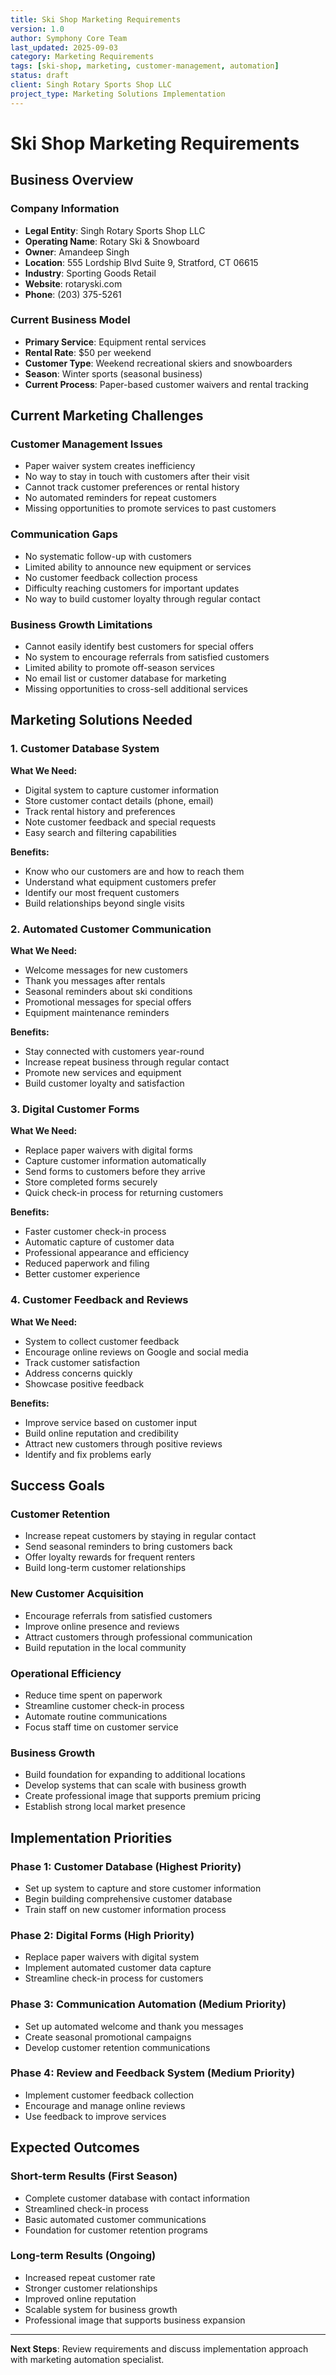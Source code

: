 ```yaml
---
title: Ski Shop Marketing Requirements
version: 1.0
author: Symphony Core Team
last_updated: 2025-09-03
category: Marketing Requirements
tags: [ski-shop, marketing, customer-management, automation]
status: draft
client: Singh Rotary Sports Shop LLC
project_type: Marketing Solutions Implementation
---
```


# Ski Shop Marketing Requirements

## Business Overview

### Company Information
- **Legal Entity**: Singh Rotary Sports Shop LLC
- **Operating Name**: Rotary Ski & Snowboard
- **Owner**: Amandeep Singh
- **Location**: 555 Lordship Blvd Suite 9, Stratford, CT 06615
- **Industry**: Sporting Goods Retail
- **Website**: rotaryski.com
- **Phone**: (203) 375-5261

### Current Business Model
- **Primary Service**: Equipment rental services
- **Rental Rate**: $50 per weekend
- **Customer Type**: Weekend recreational skiers and snowboarders
- **Season**: Winter sports (seasonal business)
- **Current Process**: Paper-based customer waivers and rental tracking

## Current Marketing Challenges

### Customer Management Issues
- Paper waiver system creates inefficiency
- No way to stay in touch with customers after their visit
- Cannot track customer preferences or rental history
- No automated reminders for repeat customers
- Missing opportunities to promote services to past customers

### Communication Gaps
- No systematic follow-up with customers
- Limited ability to announce new equipment or services
- No customer feedback collection process
- Difficulty reaching customers for important updates
- No way to build customer loyalty through regular contact

### Business Growth Limitations
- Cannot easily identify best customers for special offers
- No system to encourage referrals from satisfied customers
- Limited ability to promote off-season services
- No email list or customer database for marketing
- Missing opportunities to cross-sell additional services

## Marketing Solutions Needed

### 1. Customer Database System
**What We Need:**
- Digital system to capture customer information
- Store customer contact details (phone, email)
- Track rental history and preferences
- Note customer feedback and special requests
- Easy search and filtering capabilities

**Benefits:**
- Know who our customers are and how to reach them
- Understand what equipment customers prefer
- Identify our most frequent customers
- Build relationships beyond single visits

### 2. Automated Customer Communication
**What We Need:**
- Welcome messages for new customers
- Thank you messages after rentals
- Seasonal reminders about ski conditions
- Promotional messages for special offers
- Equipment maintenance reminders

**Benefits:**
- Stay connected with customers year-round
- Increase repeat business through regular contact
- Promote new services and equipment
- Build customer loyalty and satisfaction

### 3. Digital Customer Forms
**What We Need:**
- Replace paper waivers with digital forms
- Capture customer information automatically
- Send forms to customers before they arrive
- Store completed forms securely
- Quick check-in process for returning customers

**Benefits:**
- Faster customer check-in process
- Automatic capture of customer data
- Professional appearance and efficiency
- Reduced paperwork and filing
- Better customer experience

### 4. Customer Feedback and Reviews
**What We Need:**
- System to collect customer feedback
- Encourage online reviews on Google and social media
- Track customer satisfaction
- Address concerns quickly
- Showcase positive feedback

**Benefits:**
- Improve service based on customer input
- Build online reputation and credibility
- Attract new customers through positive reviews
- Identify and fix problems early

## Success Goals

### Customer Retention
- Increase repeat customers by staying in regular contact
- Send seasonal reminders to bring customers back
- Offer loyalty rewards for frequent renters
- Build long-term customer relationships

### New Customer Acquisition
- Encourage referrals from satisfied customers
- Improve online presence and reviews
- Attract customers through professional communication
- Build reputation in the local community

### Operational Efficiency
- Reduce time spent on paperwork
- Streamline customer check-in process
- Automate routine communications
- Focus staff time on customer service

### Business Growth
- Build foundation for expanding to additional locations
- Develop systems that can scale with business growth
- Create professional image that supports premium pricing
- Establish strong local market presence

## Implementation Priorities

### Phase 1: Customer Database (Highest Priority)
- Set up system to capture and store customer information
- Begin building comprehensive customer database
- Train staff on new customer information process

### Phase 2: Digital Forms (High Priority)
- Replace paper waivers with digital system
- Implement automated customer data capture
- Streamline check-in process for customers

### Phase 3: Communication Automation (Medium Priority)
- Set up automated welcome and thank you messages
- Create seasonal promotional campaigns
- Develop customer retention communications

### Phase 4: Review and Feedback System (Medium Priority)
- Implement customer feedback collection
- Encourage and manage online reviews
- Use feedback to improve services

## Expected Outcomes

### Short-term Results (First Season)
- Complete customer database with contact information
- Streamlined check-in process
- Basic automated customer communications
- Foundation for customer retention programs

### Long-term Results (Ongoing)
- Increased repeat customer rate
- Stronger customer relationships
- Improved online reputation
- Scalable system for business growth
- Professional image that supports business expansion

---

**Next Steps**: Review requirements and discuss implementation approach with marketing automation specialist.